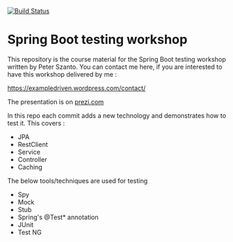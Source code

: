 [![Build Status](https://travis-ci.org/ExampleDriven/spring-boot-testing-workshop.svg?branch=master)](https://travis-ci.org/ExampleDriven/spring-boot-testing-workshop)

# Spring Boot testing workshop

This repository is the course material for the Spring Boot testing workshop written by Peter Szanto.
You can contact me here, if you are interested to have this workshop delivered by me  :

https://exampledriven.wordpress.com/contact/
 
The presentation is on [prezi.com](https://prezi.com/nyyggekgq18l/spring-boot-testing-workshop/) 

In this repo each commit adds a new technology and demonstrates how to test it. This covers : 
* JPA
* RestClient
* Service
* Controller
* Caching

The below tools/techniques are used for testing 

* Spy
* Mock
* Stub
* Spring's @Test* annotation
* JUnit
* Test NG